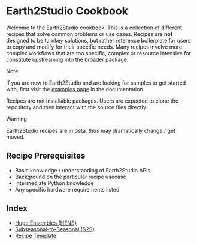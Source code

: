 # Earth2Studio Cookbook

Welcome to the Earth2Studio cookbook.
This is a collection of different recipes that solve common problems or use cases.
Recipes are **not** designed to be turnkey solutions, but rather reference
boilerplate for users to copy and modify for their specific needs.
Many recipes involve more complex workflows that are too specific, complex or resource
intensive for constitute upstreaming into the broader package.

> [!NOTE]
> If you are new to Earth2Studio and are looking for samples to get started with, first
> visit the [examples page](https://nvidia.github.io/earth2studio/examples/index.html)
> in the documentation.

Recipes are not installable packages.
Users are expected to clone the repository and then interact with the source files
directly.

> [!WARNING]
> Earth2Studio recipes are in beta, thus may dramatically change / get moved.

## Recipe Prerequisites

- Basic knowledge / understanding of Earth2Studio APIs
- Background on the particular recipe usecase
- Intermediate Python knowledge
- Any specific hardware requirements listed

## Index

- [Huge Ensembles (HENS)](./hens/)
- [Subseasonal-to-Seasonal (S2S)](./s2s/)
- [Recipe Template](./template/)

